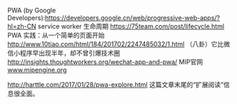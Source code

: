 

PWA (by Google Developers):https://developers.google.cn/web/progressive-web-apps/?hl=zh-CN
service worker 生命周期 https://75team.com/post/lifecycle.html
PWA 实践：从一个简单的页面开始 http://www.10tiao.com/html/184/201702/2247485032/1.html
（八卦）它比微信小程序早出现半年，却不曾引爆技术圈 http://insights.thoughtworkers.org/wechat-app-and-pwa/
MIP官网 www.mipengine.org

http://harttle.com/2017/01/28/pwa-explore.html
这篇文章末尾的“扩展阅读”信息很全面。